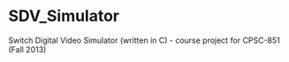 SDV_Simulator
=============

Switch Digital Video Simulator (written in C) - course project for CPSC-851 (Fall 2013)

